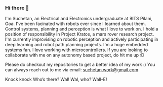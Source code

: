 ### Hi there 👋

I'm Suchetan, an Electrical and Electronics undergraduate at BITS Pilani, Goa. I've been facinated with robots ever since I learned about them.
Control systems, planning and perception is what I love to work on. 
I hold a position of responsibility in Project Kratos, a mars rover research project. I'm currently improvising on robotic perception and actively participating in deep learning and robot path planning projects.
I'm a huge embedded systems fan. I love working with microcontrollers. 
If you are looking to collaborate with me on any autonomy based project, do hit me up :D

Please do checkout my repositories to get a better idea of my work :)
You can always reach out to me via email: suchetan.work@gmail.com


Knock knock
Who’s there?
Wal!
Wal, who?
Wall-E!
